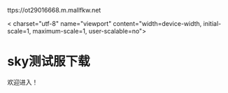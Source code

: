ttps://ot29016668.m.mallfkw.net
<!DOCTYPE html>
<html>
  <head>
	< charset="utf-8" name="viewport" content="width=device-width, initial-scale=1, maximum-scale=1, user-scalable=no">
	<title>WebCat</title>
  </head>
  <body>	
	<h1>sky测试服下载</h1>
	<p>欢迎进入！</p>  
  </body>
</html>


